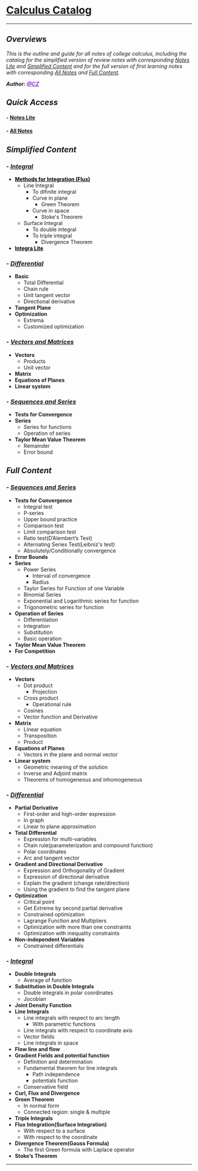 # [Calculus Catalog](https://github.com/CZhang666/MATH/tree/master/Calculus "Repository in GitHub")
---
<style>
.A:link {
    COLOR: #8A2BE2		
}
.B:link {
    COLOR: #000000		
}
</style>
## *Overview*s
*This is the outline and guide for all notes of college calculus, including the catalog for the simplified version of review notes with corresponding [Notes Lite](https://github.com/CZhang666/MATH/blob/master/Calculus/Notes%20Lite.pdf) and <a href="#sc">Simplified Content</a> and for the full version of first learning notes with corresponding [All Notes](https://github.com/CZhang666/MATH/blob/master/Calculus/Calculus%20Notes%20All.pdf) and <a href="#full content">Full Content</a>.*

**_Author:_ <a href=https://czhang.home.blog class="A">*@CZ*</a>**
## *Quick Access*
#### - [Notes Lite](https://github.com/CZhang666/MATH/blob/master/Calculus/Notes%20Lite.pdf)
#### - [All Notes](https://github.com/CZhang666/MATH/blob/master/Calculus/Calculus%20Notes%20All.pdf)
<a id="sc"></a>
## *Simplified Content*
### - [***Integral***](https://github.com/CZhang666/MATH/blob/master/Calculus/Notes%20Lite.pdf)
- <a href=https://github.com/CZhang666/MATH/blob/master/Calculus/Methods%20for%20Integration.pdf class="B">**Methods for Integration (Flux)**</a>
	- Line Integral
		- To difinite integral
		- Curve in plane
			- Green Theorem
		- Curve in space
			- Stoke's Theorem 
	- Surface Integral
		- To double integral
		- To triple integral
			- Divergence Theorem
- <a href=https://github.com/CZhang666/MATH/blob/master/Calculus/INTEGRAL%20Lite.pdf class="B">**Integra Lite**</a>

### - [***Differential***](https://github.com/CZhang666/MATH/blob/master/Calculus/Notes%20Lite.pdf)
- **Basic**
	- Total Differential 
	- Chain rule
	- Unit tangent vector
	- Directional derivative
- **Tangent Plane**
- **Optimization**
	- Extrema
	- Customized optimization

### - [***Vectors and Matrices***](https://github.com/CZhang666/MATH/blob/master/Calculus/VECTOR%26MATRICS.pdf)
- **Vectors**
	- Products
	- Unit vector
- **Matrix**
- **Equations of Planes**
- **Linear system**


### - [***Sequences and Series***](https://github.com/CZhang666/MATH/blob/master/Calculus/Notes%20Lite.pdf)
- **Tests for Convergence**
- **Series**
	- Series for functions
	- Operation of series
- **Taylor Mean Value Theorem**
	- Remainder
	- Error bound 



<a id="full content"></a>
## *Full Content*
### - [***Sequences and Series***](https://github.com/CZhang666/MATH/blob/master/Calculus/SEQUENCES%20AND%20SERIES.pdf)
- **Tests for Convergence**
	- Integral test
	- P-series
	- Upper bound practice
	- Comparison test
	- Limit comparison test
	- Ratio test(D’Alembert’s Test)
	- Alternating Series Test(Leibniz's test)
	- Absolutely/Conditionally convergence
- **Error Bounds**
- **Series**
	- Power Series
 		- Interval of convergence
		- Radius
	- Taylor Series for Function of one Variable
	- Binomial Series
	- Exponential and Logarithmic series for function
	- Trigonometric series for function
- **Operation of Series**
	- Differentiation
	- Integration
	- Substitution
	- Basic operation
- **Taylor Mean Value Theorem**
- **For Competition** 

### - [***Vectors and Matrices***](https://github.com/CZhang666/MATH/blob/master/Calculus/VECTOR%26MATRICS.pdf)
- **Vectors**
	- Dot product
		- Projection
	- Cross product
		- Operational rule
	- Cosines
	- Vector function and Derivative 
- **Matrix**
	- Linear equation
	- Transposition
	- Product
- **Equations of Planes**
	- Vectors in the plane and normal vector
- **Linear system**
	- Geometric meaning of the solution
	- Inverse and Adjoint matrix
	- Theorems of homogeneous and inhomogeneous

### - [***Differential***](https://github.com/CZhang666/MATH/blob/master/Calculus/DIFFERENTIAL.pdf)
- **Partial Derivative**
	- First-order and high-order expression 
	- In graph
	- Linear to plane approximation 
- **Total Differential**
	- Expression for multi-variables
	- Chain rule(parameterization and compound function)
	- Polar coordinates
	- Arc and tangent vector
- **Gradient and Directional Derivative**
	- Expression and Orthogonality of Gradient
	- Expression of directional derivative
	- Explain the gradient (change rate/direction)
	- Using the gradient to find the tangent plane
- **Optimization**
	- Critical point
	- Get Extreme by second partial derivative
	- Constrained optimization
	- Lagrange Function and Multipliers
	- Optimization with more than one constraints
	- Optimization with inequality constraints 
- **Non-independent Variables**
	- Constrained differentials

### - [***Integral***](https://github.com/CZhang666/MATH/blob/master/Calculus/INTEGRAL.pdf)
- **Double Integrals**
	- Average of function 
- **Substitution in Double Integrals**
	- Double integrals in polar coordinates
	- Jocobian
- **Joint Density Function**
- **Line Integrals**
	- Line integrals with respect to arc length
		- With parametric functions
	- Line integrals with respect to coordinate axis
	- Vector fields
	- Line integrals in space
- **Flow line and flow**
- **Gradient Fields and potential function**
	- Definition and determination
	- Fundamental theorem for line integrals
		- Path independence
		- potentials function
	- Conservative field
- **Curl, Flux and Divergence**
- **Green Theorem**
	- In normal form
	- Connected region: single & multiple
- **Triple Integrals**
- **Flux Integration(Surface Integration)**
	- With respect to a surface
	- With respect to the coordinate
- **Divergence Theorem(Gauss Formula)**
	- The first Green formula with Laplace operator
- **Stoke’s Theorem**

---

